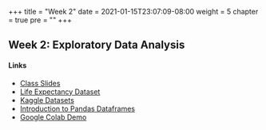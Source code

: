 +++
title = "Week 2"
date = 2021-01-15T23:07:09-08:00
weight = 5
chapter = true
pre = "<b></b>"
+++

## Week 2: Exploratory Data Analysis

#### Links
  - [Class Slides](https://docs.google.com/presentation/d/1MdOeD42SxgyDyQxmmKB4wEqMegJocd4gEQTE44qMYVk/edit?usp=sharing)
  - [Life Expectancy Dataset](https://github.com/DS4B/Class-Files/blob/main/Life%20Expectancy%20Data.csv)
  - [Kaggle Datasets](https://www.kaggle.com/datasets)
  - [Introduction to Pandas Dataframes](https://www.sharpsightlabs.com/blog/pandas-dataframe/)
  - [Google Colab Demo](https://colab.research.google.com/drive/1VG2vyh0yFn8mHV3qCbQ0iMvwm1coR16l?usp=sharing)
